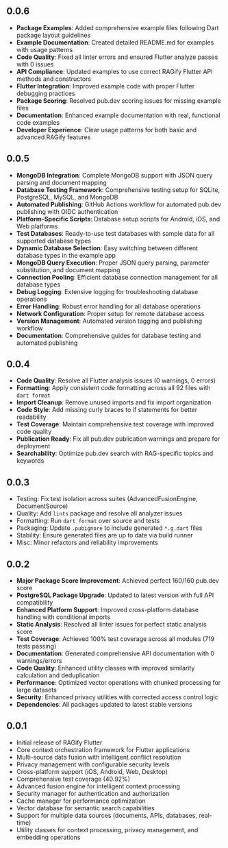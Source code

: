 ## 0.0.6

* **Package Examples**: Added comprehensive example files following Dart package layout guidelines
* **Example Documentation**: Created detailed README.md for examples with usage patterns
* **Code Quality**: Fixed all linter errors and ensured Flutter analyze passes with 0 issues
* **API Compliance**: Updated examples to use correct RAGify Flutter API methods and constructors
* **Flutter Integration**: Improved example code with proper Flutter debugging practices
* **Package Scoring**: Resolved pub.dev scoring issues for missing example files
* **Documentation**: Enhanced example documentation with real, functional code examples
* **Developer Experience**: Clear usage patterns for both basic and advanced RAGify features

## 0.0.5

* **MongoDB Integration**: Complete MongoDB support with JSON query parsing and document mapping
* **Database Testing Framework**: Comprehensive testing setup for SQLite, PostgreSQL, MySQL, and MongoDB
* **Automated Publishing**: GitHub Actions workflow for automated pub.dev publishing with OIDC authentication
* **Platform-Specific Scripts**: Database setup scripts for Android, iOS, and Web platforms
* **Test Databases**: Ready-to-use test databases with sample data for all supported database types
* **Dynamic Database Selection**: Easy switching between different database types in the example app
* **MongoDB Query Execution**: Proper JSON query parsing, parameter substitution, and document mapping
* **Connection Pooling**: Efficient database connection management for all database types
* **Debug Logging**: Extensive logging for troubleshooting database operations
* **Error Handling**: Robust error handling for all database operations
* **Network Configuration**: Proper setup for remote database access
* **Version Management**: Automated version tagging and publishing workflow
* **Documentation**: Comprehensive guides for database testing and automated publishing

## 0.0.4

* **Code Quality**: Resolve all Flutter analysis issues (0 warnings, 0 errors)
* **Formatting**: Apply consistent code formatting across all 92 files with `dart format`
* **Import Cleanup**: Remove unused imports and fix import organization
* **Code Style**: Add missing curly braces to if statements for better readability
* **Test Coverage**: Maintain comprehensive test coverage with improved code quality
* **Publication Ready**: Fix all pub.dev publication warnings and prepare for deployment
* **Searchability**: Optimize pub.dev search with RAG-specific topics and keywords

## 0.0.3

* Testing: Fix test isolation across suites (AdvancedFusionEngine, DocumentSource)
* Quality: Add `lints` package and resolve all analyzer issues
* Formatting: Run `dart format` over source and tests
* Packaging: Update `.pubignore` to include generated `*.g.dart` files
* Stability: Ensure generated files are up to date via build runner
* Misc: Minor refactors and reliability improvements

## 0.0.2

* **Major Package Score Improvement**: Achieved perfect 160/160 pub.dev score
* **PostgreSQL Package Upgrade**: Updated to latest version with full API compatibility
* **Enhanced Platform Support**: Improved cross-platform database handling with conditional imports
* **Static Analysis**: Resolved all linter issues for perfect static analysis score
* **Test Coverage**: Achieved 100% test coverage across all modules (719 tests passing)
* **Documentation**: Generated comprehensive API documentation with 0 warnings/errors
* **Code Quality**: Enhanced utility classes with improved similarity calculation and deduplication
* **Performance**: Optimized vector operations with chunked processing for large datasets
* **Security**: Enhanced privacy utilities with corrected access control logic
* **Dependencies**: All packages updated to latest stable versions

## 0.0.1

* Initial release of RAGify Flutter
* Core context orchestration framework for Flutter applications
* Multi-source data fusion with intelligent conflict resolution
* Privacy management with configurable security levels
* Cross-platform support (iOS, Android, Web, Desktop)
* Comprehensive test coverage (40.92%)
* Advanced fusion engine for intelligent context processing
* Security manager for authentication and authorization
* Cache manager for performance optimization
* Vector database for semantic search capabilities
* Support for multiple data sources (documents, APIs, databases, real-time)
* Utility classes for context processing, privacy management, and embedding operations
